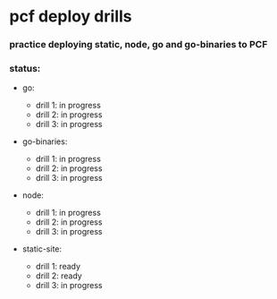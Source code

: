 # pcf deploy drills
### practice deploying static, node, go and go-binaries to PCF

### status:
- go:
  - drill 1: in progress
  - drill 2: in progress
  - drill 3: in progress


- go-binaries:
  - drill 1: in progress
  - drill 2: in progress
  - drill 3: in progress


- node:
  - drill 1: in progress
  - drill 2: in progress
  - drill 3: in progress


- static-site:
  - drill 1: ready
  - drill 2: ready
  - drill 3: in progress
